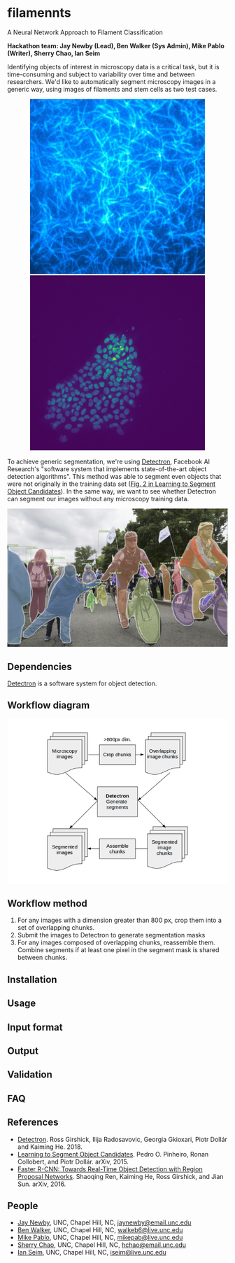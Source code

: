 # filamennts
A Neural Network Approach to Filament Classification

<b> Hackathon team: Jay Newby (Lead), Ben Walker (Sys Admin), Mike Pablo (Writer),  Sherry Chao, Ian Seim </b>

Identifying objects of interest in microscopy data is a critical task, but it is time-consuming and subject to variability over time and between researchers. We'd like to automatically segment microscopy images in a generic way, using images of filaments and stem cells as two test cases.

<div align="center">
  <img src="images/filaments.jpg", width="400px"> <n>
  <img src="images/stemcells.jpg", width="400px">
</div>

To achieve generic segmentation, we're using <a href="https://github.com/facebookresearch/Detectron">Detectron</a>, Facebook AI Research's "software system that implements state-of-the-art object detection algorithms". This method was able to segment even objects that were not originally in the training data set ([Fig. 2 in Learning to Segment Object Candidates](https://arxiv.org/abs/1506.06204)). In the same way, we want to see whether Detectron can segment our images without any microscopy training data.

<div align="center">
<img src="images/bicycles.jpg", width="800px">
</div>

## Dependencies
[Detectron](https://github.com/facebookresearch/Detectron) is a software system for object detection.

## Workflow diagram
<div align="center">
  <img src="workflow/diagram1.png",width="400px">
</div>

## Workflow method
1. For any images with a dimension greater than 800 px, crop them into a set of overlapping chunks.
2. Submit the images to Detectron to generate segmentation masks
3. For any images composed of overlapping chunks, reassemble them. Combine segments if at least one pixel in the segment mask is shared between chunks.

## Installation

## Usage

## Input format

## Output

## Validation

## FAQ

## References
- [Detectron](https://github.com/facebookresearch/detectron). Ross Girshick, Ilija Radosavovic, Georgia Gkioxari, Piotr Dollár and Kaiming He. 2018.
- [Learning to Segment Object Candidates](https://arxiv.org/abs/1506.06204). Pedro O. Pinheiro, Ronan Collobert, and Piotr Dollár. arXiv, 2015.
- [Faster R-CNN: Towards Real-Time Object Detection with Region Proposal Networks](https://arxiv.org/pdf/1506.01497v3.pdf). Shaoqing Ren, Kaiming He, Ross Girshick, and Jian Sun. arXiv, 2016.

## People
- [Jay Newby](http://newby.web.unc.edu/), UNC, Chapel Hill, NC, jaynewby@email.unc.edu
- [Ben Walker](https://github.com/bwalker1), UNC, Chapel Hill, NC, walkeb6@live.unc.edu
- [Mike Pablo](http://github.com/mikepab), UNC, Chapel Hill, NC, mikepab@live.unc.edu
- [Sherry Chao](), UNC, Chapel Hill, NC, hchao@email.unc.edu
- [Ian Seim](https://github.com/iseim), UNC, Chapel Hill, NC, iseim@live.unc.edu
